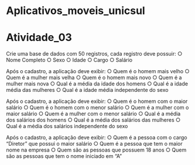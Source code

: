 # Aplicativos_moveis_unicsul

<h1>Atividade_03</h1>

<p>
Crie uma base de dados com 50 registros, cada registro deve possuir:
○ Nome Completo
○ Sexo
○ Idade
○ Cargo
○ Salário

Após o cadastro, a aplicação deve exibir:
○ Quem é o homem mais velho
○ Quem é a mulher mais velha
○ Quem é o homem mais novo
○ Quem é a mulher mais nova
○ Qual é a média da idade dos homens
○ Qual é a idade média das mulheres
○ Qual é a idade média independente do sexo

Após o cadastro, a aplicação deve exibir:
○ Quem é o homem com o maior salário
○ Quem é o homem com o menor salário
○ Quem é a mulher com o maior salário
○ Quem é a mulher com o menor salário
○ Qual é a média dos salários dos homens
○ Qual é a média dos salários das mulheres
○ Qual é a média dos salários independente do sexo

Após o cadastro, a aplicação deve exibir:
○ Quem é a pessoa com o cargo “Diretor” que possui
o maior salário
○ Quem é a pessoa que tem o maior nome na empresa
○ Quem são as pessoas que possuem 18 anos
○ Quem são as pessoas que tem o nome iniciado em “A”
</p>
